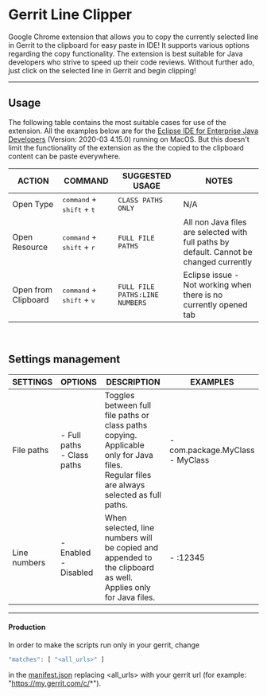 
# Gerrit Line Clipper
Google Chrome extension that allows you to copy the currently selected line in Gerrit to the clipboard for easy paste in IDE!
It supports various options regarding the copy functionality. The extension is best suitable for Java developers who strive to speed up their code reviews. 
Without further ado, just click on the selected line in Gerrit and begin clipping!

---

## Usage
The following table contains the most suitable cases for use of the extension. All the examples below are for the [Eclipse IDE for Enterprise Java Developers](https://www.eclipse.org/ide/) (Version: 2020-03 4.15.0) running on MacOS. But this doesn't limit the functionality of the extension as the the copied to the clipboard content can be paste everywhere.

| ACTION |  COMMAND | SUGGESTED USAGE                    |  NOTES |
| -------------|---------| --------------------------------- |-------------|
| Open Type| <kbd>command</kbd> + <kbd>shift</kbd> + <kbd>t</kbd> |`CLASS PATHS ONLY` | N/A |
| Open Resource | <kbd>command</kbd> + <kbd>shift</kbd> + <kbd>r</kbd> |`FULL FILE PATHS` |All non Java files are selected with full paths by default. Cannot be changed currently|
| Open from Clipboard | <kbd>command</kbd> + <kbd>shift</kbd> + <kbd>v</kbd> |`FULL FILE PATHS:LINE NUMBERS` |Eclipse issue - Not working when there is no currently opened tab |
<br/>

## Settings management
| SETTINGS |  OPTIONS |DESCRIPTION                    |  EXAMPLES |
| -------------|-------------| ------------------------- |-------------|
| File paths | - Full paths <br/> - Class paths      |Toggles between full file paths or class paths copying. Applicable only for Java files.<br/> Regular files are always selected as full paths. | - com.package.MyClass <br/> - MyClass|
| Line numbers | - Enabled <br/> - Disabled | When selected, line numbers will be copied and appended to the clipboard as well.<br/> Applies only for Java files.| - :12345|

---

#### Production
In order to make the scripts run only in your gerrit, change
```javascript
"matches": [ "<all_urls>" ]
```
in the [manifest.json](manifest.json) replacing <all_urls> with your gerrit url (for example: "https://my.gerrit.com/c/*").

